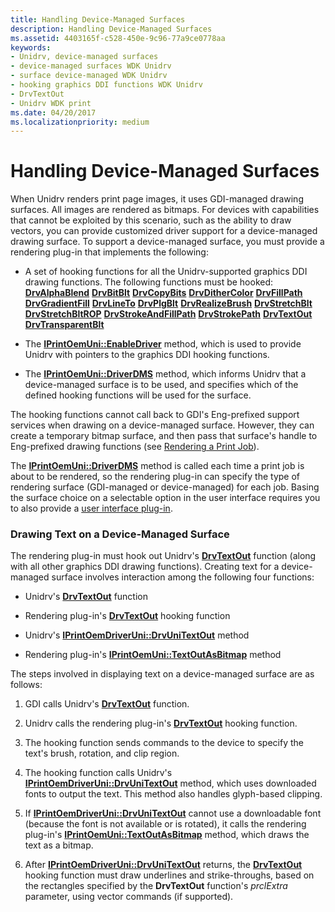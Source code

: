 ```yaml
---
title: Handling Device-Managed Surfaces
description: Handling Device-Managed Surfaces
ms.assetid: 4403165f-c528-450e-9c96-77a9ce0778aa
keywords:
- Unidrv, device-managed surfaces
- device-managed surfaces WDK Unidrv
- surface device-managed WDK Unidrv
- hooking graphics DDI functions WDK Unidrv
- DrvTextOut
- Unidrv WDK print
ms.date: 04/20/2017
ms.localizationpriority: medium
---
```


# Handling Device-Managed Surfaces





When Unidrv renders print page images, it uses GDI-managed drawing surfaces. All images are rendered as bitmaps. For devices with capabilities that cannot be exploited by this scenario, such as the ability to draw vectors, you can provide customized driver support for a device-managed drawing surface. To support a device-managed surface, you must provide a rendering plug-in that implements the following:

-   A set of hooking functions for all the Unidrv-supported graphics DDI drawing functions. The following functions must be hooked:
    [**DrvAlphaBlend**](https://docs.microsoft.com/windows/desktop/api/winddi/nf-winddi-drvalphablend)
    [**DrvBitBlt**](https://docs.microsoft.com/windows/desktop/api/winddi/nf-winddi-drvbitblt)
    [**DrvCopyBits**](https://docs.microsoft.com/windows/desktop/api/winddi/nf-winddi-drvcopybits)
    [**DrvDitherColor**](https://docs.microsoft.com/windows/desktop/api/winddi/nf-winddi-drvdithercolor)
    [**DrvFillPath**](https://docs.microsoft.com/windows/desktop/api/winddi/nf-winddi-drvfillpath)
    [**DrvGradientFill**](https://docs.microsoft.com/windows/desktop/api/winddi/nf-winddi-drvgradientfill)
    [**DrvLineTo**](https://docs.microsoft.com/windows/desktop/api/winddi/nf-winddi-drvlineto)
    [**DrvPlgBlt**](https://docs.microsoft.com/windows/desktop/api/winddi/nf-winddi-drvplgblt)
    [**DrvRealizeBrush**](https://docs.microsoft.com/windows/desktop/api/winddi/nf-winddi-drvrealizebrush)
    [**DrvStretchBlt**](https://docs.microsoft.com/windows/desktop/api/winddi/nf-winddi-drvstretchblt)
    [**DrvStretchBltROP**](https://docs.microsoft.com/windows/desktop/api/winddi/nf-winddi-drvstretchbltrop)
    [**DrvStrokeAndFillPath**](https://docs.microsoft.com/windows/desktop/api/winddi/nf-winddi-drvstrokeandfillpath)
    [**DrvStrokePath**](https://docs.microsoft.com/windows/desktop/api/winddi/nf-winddi-drvstrokepath)
    [**DrvTextOut**](https://docs.microsoft.com/windows/desktop/api/winddi/nf-winddi-drvtextout)
    [**DrvTransparentBlt**](https://docs.microsoft.com/windows/desktop/api/winddi/nf-winddi-drvtransparentblt)
-   The [**IPrintOemUni::EnableDriver**](https://docs.microsoft.com/windows-hardware/drivers/ddi/prcomoem/nf-prcomoem-iprintoemuni-enabledriver) method, which is used to provide Unidrv with pointers to the graphics DDI hooking functions.

-   The [**IPrintOemUni::DriverDMS**](https://docs.microsoft.com/windows-hardware/drivers/ddi/prcomoem/nf-prcomoem-iprintoemuni-driverdms) method, which informs Unidrv that a device-managed surface is to be used, and specifies which of the defined hooking functions will be used for the surface.

The hooking functions cannot call back to GDI's Eng-prefixed support services when drawing on a device-managed surface. However, they can create a temporary bitmap surface, and then pass that surface's handle to Eng-prefixed drawing functions (see [Rendering a Print Job](rendering-a-print-job.md)).

The [**IPrintOemUni::DriverDMS**](https://docs.microsoft.com/windows-hardware/drivers/ddi/prcomoem/nf-prcomoem-iprintoemuni-driverdms) method is called each time a print job is about to be rendered, so the rendering plug-in can specify the type of rendering surface (GDI-managed or device-managed) for each job. Basing the surface choice on a selectable option in the user interface requires you to also provide a [user interface plug-in](user-interface-plug-ins.md).

### Drawing Text on a Device-Managed Surface

The rendering plug-in must hook out Unidrv's [**DrvTextOut**](https://docs.microsoft.com/windows/desktop/api/winddi/nf-winddi-drvtextout) function (along with all other graphics DDI drawing functions). Creating text for a device-managed surface involves interaction among the following four functions:

-   Unidrv's [**DrvTextOut**](https://docs.microsoft.com/windows/desktop/api/winddi/nf-winddi-drvtextout) function

-   Rendering plug-in's [**DrvTextOut**](https://docs.microsoft.com/windows/desktop/api/winddi/nf-winddi-drvtextout) hooking function

-   Unidrv's [**IPrintOemDriverUni::DrvUniTextOut**](https://docs.microsoft.com/windows-hardware/drivers/ddi/prcomoem/nf-prcomoem-iprintoemdriveruni-drvunitextout) method

-   Rendering plug-in's [**IPrintOemUni::TextOutAsBitmap**](https://docs.microsoft.com/windows-hardware/drivers/ddi/prcomoem/nf-prcomoem-iprintoemuni-textoutasbitmap) method

The steps involved in displaying text on a device-managed surface are as follows:

1.  GDI calls Unidrv's [**DrvTextOut**](https://docs.microsoft.com/windows/desktop/api/winddi/nf-winddi-drvtextout) function.

2.  Unidrv calls the rendering plug-in's [**DrvTextOut**](https://docs.microsoft.com/windows/desktop/api/winddi/nf-winddi-drvtextout) hooking function.

3.  The hooking function sends commands to the device to specify the text's brush, rotation, and clip region.

4.  The hooking function calls Unidrv's [**IPrintOemDriverUni::DrvUniTextOut**](https://docs.microsoft.com/windows-hardware/drivers/ddi/prcomoem/nf-prcomoem-iprintoemdriveruni-drvunitextout) method, which uses downloaded fonts to output the text. This method also handles glyph-based clipping.

5.  If [**IPrintOemDriverUni::DrvUniTextOut**](https://docs.microsoft.com/windows-hardware/drivers/ddi/prcomoem/nf-prcomoem-iprintoemdriveruni-drvunitextout) cannot use a downloadable font (because the font is not available or is rotated), it calls the rendering plug-in's [**IPrintOemUni::TextOutAsBitmap**](https://docs.microsoft.com/windows-hardware/drivers/ddi/prcomoem/nf-prcomoem-iprintoemuni-textoutasbitmap) method, which draws the text as a bitmap.

6.  After [**IPrintOemDriverUni::DrvUniTextOut**](https://docs.microsoft.com/windows-hardware/drivers/ddi/prcomoem/nf-prcomoem-iprintoemdriveruni-drvunitextout) returns, the [**DrvTextOut**](https://docs.microsoft.com/windows/desktop/api/winddi/nf-winddi-drvtextout) hooking function must draw underlines and strike-throughs, based on the rectangles specified by the **DrvTextOut** function's *prclExtra* parameter, using vector commands (if supported).

 

 




